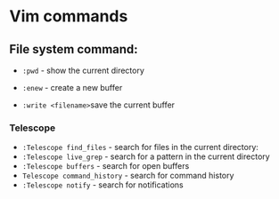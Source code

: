 # Vim commands


## File system command:

- `:pwd` - show the current directory 

- `:enew` - create a new buffer

- `:write <filename>`save the current buffer 

### Telescope

- `:Telescope find_files` - search for files in the current directory:
- `:Telescope live_grep` - search for a pattern in the current directory
- `:Telescope buffers` - search for open buffers
- `Telescope command_history` - search for command history
- `:Telescope notify` - search for notifications


